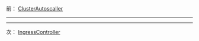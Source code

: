 前： [ClusterAutoscaller](ClusterAutoscaller.md)  

---

---

次： [IngressController](IngressController.md)  

